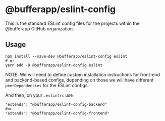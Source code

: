 # @bufferapp/eslint-config

This is the standard ESLint config files for the projects within the @bufferapp
 GitHub organization.

## Usage

```console
npm install --save-dev @bufferapp/eslint-config eslint
# or
yarn add -D @bufferapp/eslint-config eslint
```

NOTE: We will need to define custom installation instructions for front-end
 and backend-based configs, depending on those we will have different
  `peerDependencies` for the ESLint configs.

And then, on your `.eslintrc` use

```
"extends": "@bufferapp/eslint-config-backend"
#or
"extends": "@bufferapp/eslint-config-frontend"
```
